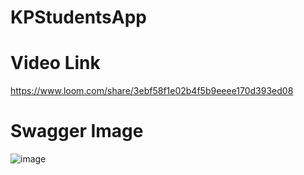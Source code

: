 # KPStudentsApp

# Video Link
https://www.loom.com/share/3ebf58f1e02b4f5b9eeee170d393ed08

# Swagger Image
![image](https://user-images.githubusercontent.com/72900885/222985485-0f85a85d-f6b3-48e7-a2dd-0a80ff717be6.png)
